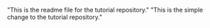 "This is the readme file for the tutorial repository."
"This is the simple change to the tutorial repository."
